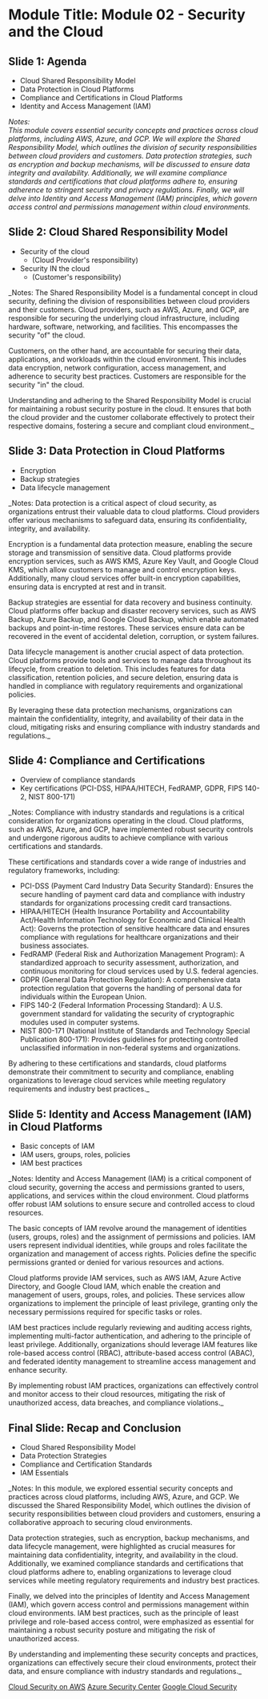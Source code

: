 # Module Title: Module 02 - Security and the Cloud

## Slide 1: Agenda

- Cloud Shared Responsibility Model
- Data Protection in Cloud Platforms
- Compliance and Certifications in Cloud Platforms
- Identity and Access Management (IAM)

_Notes:  
This module covers essential security concepts and practices across cloud platforms, including AWS, Azure, and GCP. We will explore the Shared Responsibility Model, which outlines the division of security responsibilities between cloud providers and customers. Data protection strategies, such as encryption and backup mechanisms, will be discussed to ensure data integrity and availability. Additionally, we will examine compliance standards and certifications that cloud platforms adhere to, ensuring adherence to stringent security and privacy regulations. Finally, we will delve into Identity and Access Management (IAM) principles, which govern access control and permissions management within cloud environments._

## Slide 2: Cloud Shared Responsibility Model

- Security of the cloud 
  - (Cloud Provider's responsibility)
- Security IN the cloud 
  - (Customer's responsibility)

_Notes:
The Shared Responsibility Model is a fundamental concept in cloud security, defining the division of responsibilities between cloud providers and their customers. Cloud providers, such as AWS, Azure, and GCP, are responsible for securing the underlying cloud infrastructure, including hardware, software, networking, and facilities. This encompasses the security "of" the cloud.

Customers, on the other hand, are accountable for securing their data, applications, and workloads within the cloud environment. This includes data encryption, network configuration, access management, and adherence to security best practices. Customers are responsible for the security "in" the cloud.

Understanding and adhering to the Shared Responsibility Model is crucial for maintaining a robust security posture in the cloud. It ensures that both the cloud provider and the customer collaborate effectively to protect their respective domains, fostering a secure and compliant cloud environment._

## Slide 3: Data Protection in Cloud Platforms

- Encryption
- Backup strategies
- Data lifecycle management

_Notes:
Data protection is a critical aspect of cloud security, as organizations entrust their valuable data to cloud platforms. Cloud providers offer various mechanisms to safeguard data, ensuring its confidentiality, integrity, and availability.

Encryption is a fundamental data protection measure, enabling the secure storage and transmission of sensitive data. Cloud platforms provide encryption services, such as AWS KMS, Azure Key Vault, and Google Cloud KMS, which allow customers to manage and control encryption keys. Additionally, many cloud services offer built-in encryption capabilities, ensuring data is encrypted at rest and in transit.

Backup strategies are essential for data recovery and business continuity. Cloud platforms offer backup and disaster recovery services, such as AWS Backup, Azure Backup, and Google Cloud Backup, which enable automated backups and point-in-time restores. These services ensure data can be recovered in the event of accidental deletion, corruption, or system failures.

Data lifecycle management is another crucial aspect of data protection. Cloud platforms provide tools and services to manage data throughout its lifecycle, from creation to deletion. This includes features for data classification, retention policies, and secure deletion, ensuring data is handled in compliance with regulatory requirements and organizational policies.

By leveraging these data protection mechanisms, organizations can maintain the confidentiality, integrity, and availability of their data in the cloud, mitigating risks and ensuring compliance with industry standards and regulations._

## Slide 4: Compliance and Certifications

- Overview of compliance standards
- Key certifications (PCI-DSS, HIPAA/HITECH, FedRAMP, GDPR, FIPS 140-2, NIST 800-171)

_Notes:
Compliance with industry standards and regulations is a critical consideration for organizations operating in the cloud. Cloud platforms, such as AWS, Azure, and GCP, have implemented robust security controls and undergone rigorous audits to achieve compliance with various certifications and standards.

These certifications and standards cover a wide range of industries and regulatory frameworks, including:

- PCI-DSS (Payment Card Industry Data Security Standard): Ensures the secure handling of payment card data and compliance with industry standards for organizations processing credit card transactions.
- HIPAA/HITECH (Health Insurance Portability and Accountability Act/Health Information Technology for Economic and Clinical Health Act): Governs the protection of sensitive healthcare data and ensures compliance with regulations for healthcare organizations and their business associates.
- FedRAMP (Federal Risk and Authorization Management Program): A standardized approach to security assessment, authorization, and continuous monitoring for cloud services used by U.S. federal agencies.
- GDPR (General Data Protection Regulation): A comprehensive data protection regulation that governs the handling of personal data for individuals within the European Union.
- FIPS 140-2 (Federal Information Processing Standard): A U.S. government standard for validating the security of cryptographic modules used in computer systems.
- NIST 800-171 (National Institute of Standards and Technology Special Publication 800-171): Provides guidelines for protecting controlled unclassified information in non-federal systems and organizations.

By adhering to these certifications and standards, cloud platforms demonstrate their commitment to security and compliance, enabling organizations to leverage cloud services while meeting regulatory requirements and industry best practices._

## Slide 5: Identity and Access Management (IAM) in Cloud Platforms

- Basic concepts of IAM
- IAM users, groups, roles, policies
- IAM best practices

_Notes:
Identity and Access Management (IAM) is a critical component of cloud security, governing the access and permissions granted to users, applications, and services within the cloud environment. Cloud platforms offer robust IAM solutions to ensure secure and controlled access to cloud resources.

The basic concepts of IAM revolve around the management of identities (users, groups, roles) and the assignment of permissions and policies. IAM users represent individual identities, while groups and roles facilitate the organization and management of access rights. Policies define the specific permissions granted or denied for various resources and actions.

Cloud platforms provide IAM services, such as AWS IAM, Azure Active Directory, and Google Cloud IAM, which enable the creation and management of users, groups, roles, and policies. These services allow organizations to implement the principle of least privilege, granting only the necessary permissions required for specific tasks or roles.

IAM best practices include regularly reviewing and auditing access rights, implementing multi-factor authentication, and adhering to the principle of least privilege. Additionally, organizations should leverage IAM features like role-based access control (RBAC), attribute-based access control (ABAC), and federated identity management to streamline access management and enhance security.

By implementing robust IAM practices, organizations can effectively control and monitor access to their cloud resources, mitigating the risk of unauthorized access, data breaches, and compliance violations._

## Final Slide: Recap and Conclusion

- Cloud Shared Responsibility Model
- Data Protection Strategies
- Compliance and Certification Standards
- IAM Essentials

_Notes:
In this module, we explored essential security concepts and practices across cloud platforms, including AWS, Azure, and GCP. We discussed the Shared Responsibility Model, which outlines the division of security responsibilities between cloud providers and customers, ensuring a collaborative approach to securing cloud environments.

Data protection strategies, such as encryption, backup mechanisms, and data lifecycle management, were highlighted as crucial measures for maintaining data confidentiality, integrity, and availability in the cloud. Additionally, we examined compliance standards and certifications that cloud platforms adhere to, enabling organizations to leverage cloud services while meeting regulatory requirements and industry best practices.

Finally, we delved into the principles of Identity and Access Management (IAM), which govern access control and permissions management within cloud environments. IAM best practices, such as the principle of least privilege and role-based access control, were emphasized as essential for maintaining a robust security posture and mitigating the risk of unauthorized access.

By understanding and implementing these security concepts and practices, organizations can effectively secure their cloud environments, protect their data, and ensure compliance with industry standards and regulations._

[Cloud Security on AWS](https://aws.amazon.com/products/security/)
[Azure Security Center](https://learn.microsoft.com/en-us/azure/security-center/security-center-introduction)
[Google Cloud Security](https://cloud.google.com/security)

